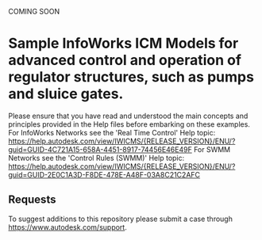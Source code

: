 COMING SOON

# Sample InfoWorks ICM Models for advanced control and operation of regulator structures, such as pumps and sluice gates.

Please ensure that you have read and understood the main concepts and principles provided in the Help files before embarking on these examples.
For InfoWorks Networks see the 'Real Time Control' Help topic: https://help.autodesk.com/view/IWICMS/{RELEASE_VERSION}/ENU/?guid=GUID-4C721A15-658A-4451-8917-74456E46E49F
For SWMM Networks see the 'Control Rules (SWMM)' Help topic: https://help.autodesk.com/view/IWICMS/{RELEASE_VERSION}/ENU/?guid=GUID-2E0C1A3D-F8DE-478E-A48F-03A8C21C2AFC

## Requests

To suggest additions to this repository please submit a case through https://www.autodesk.com/support.